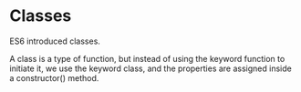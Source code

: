 # Classes
ES6 introduced classes.

A class is a type of function, but instead of using the keyword function to initiate it, we use the keyword class, and the properties are assigned inside a constructor() method.